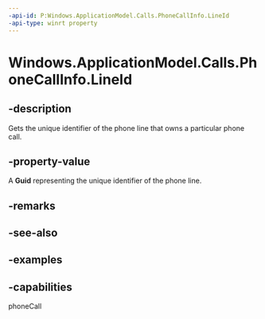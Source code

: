 ```yaml
---
-api-id: P:Windows.ApplicationModel.Calls.PhoneCallInfo.LineId
-api-type: winrt property
---
```


# Windows.ApplicationModel.Calls.PhoneCallInfo.LineId

<!--
public Guid LineId { get; }
-->

## -description

Gets the unique identifier of the phone line that owns a particular phone call.

## -property-value

A **Guid** representing the unique identifier of the phone line.

## -remarks

## -see-also

## -examples

## -capabilities
phoneCall
